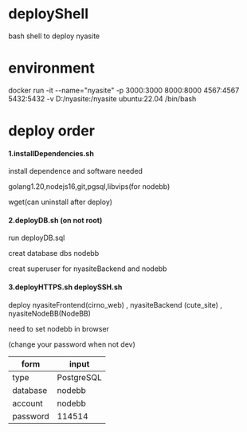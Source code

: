 # deployShell

bash shell to deploy nyasite

# environment

docker run -it --name="nyasite" -p 3000:3000 8000:8000 4567:4567 5432:5432  -v D:/nyasite:/nyasite ubuntu:22.04 /bin/bash

# deploy order

#### 1.installDependencies.sh

install dependence and software needed

golang1.20,nodejs16,git,pgsql,libvips(for nodebb)

wget(can uninstall after deploy)

#### 2.deployDB.sh (on not root)

run deployDB.sql

creat database dbs nodebb

creat superuser for nyasiteBackend and nodebb

#### 3.deployHTTPS.sh deploySSH.sh

deploy nyasiteFrontend(cirno_web) , nyasiteBackend (cute_site) , nyasiteNodeBB(NodeBB)

need to set nodebb in browser

(change your password when not dev)

| form     | input      |
| -------- | ---------- |
| type     | PostgreSQL |
| database | nodebb     |
| account  | nodebb     |
| password | 114514     |